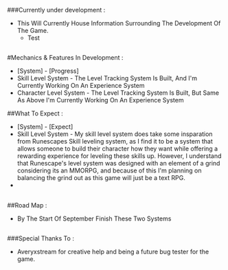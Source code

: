 ###Currently under development :
- This Will Currently House Information Surrounding The Development Of The Game.
  - Test

##

#Mechanics & Features In Development :
- [System] - [Progress]
- Skill Level System - The Level Tracking System Is Built, And I'm Currently Working On An Experience System 
- Character Level System - The Level Tracking System Is Built, But Same As Above I'm Currently Working On An Experience System

##What To Expect :
- [System] - [Expect]
- Skill Level System - My skill level system does take some insparation from Runescapes Skill leveling system, as I find it to be a system that allows someone to build their character how they want while offering a rewarding experience for leveling these skills up. However, I understand that Runescape's level system was designed with an element of a grind considering its an MMORPG, and because of this I'm planning on balancing the grind out as this game will just be a text RPG.
- 

##

##Road Map :
- By The Start Of September Finish These Two Systems

##

###Special Thanks To :
- Averyxstream for creative help and being a future bug tester for the game.
